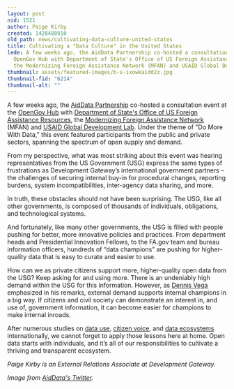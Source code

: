```yaml
---
layout: post
nid: 1521
author: Paige Kirby
created: 1428408910
old_path: news/cultivating-data-culture-united-states
title: Cultivating a "Data Culture" in the United States
lede: A few weeks ago, the AidData Partnership co-hosted a consultation event at the
  OpenGov Hub with Department of State's Office of US Foreign Assistance Resources,
  the Modernizing Foreign Assistance Network (MFAN) and USAID Global Development Lab.
thumbnail: assets/featured-images/b-s-ixowkaidd2z.jpg
thumbnail-fid: "6214"
thumbnail-alt: ""
---
```


A few weeks ago, the [AidData Partnership](http://aiddata.org/) co-hosted a consultation event at the [OpenGov Hub](http://opengovhub.org/) with [Department of State's Office of US Foreign Assistance Resources](http://www.state.gov/f/), the [Modernizing Foreign Assistance Network](http://www.modernizeaid.net/) (MFAN) and [USAID Global Development Lab](http://www.usaid.gov/GlobalDevLab). Under the theme of "Do More With Data," this event featured participants from the public and private sectors, spanning the spectrum of open supply and demand.

From my perspective, what was most striking about this event was hearing representatives from the US Government (USG) express the same types of frustrations as Development Gateway’s international government partners – the challenges of securing internal buy-in for procedural changes, reporting burdens, system incompatibilities, inter-agency data sharing, and more.

In truth, these obstacles should not have been surprising. The USG, like all other governments, is composed of thousands of individuals, obligations, and technological systems.

And fortunately, like many other governments, the USG is filled with people pushing for better, more innovative policies and practices. From department heads and Presidential Innovation Fellows, to the FA.gov team and bureau information officers, hundreds of “data champions” are pushing for higher-quality data that is easy to curate and easier to use.

How can we as private citizens support more, higher-quality open data from the USG? Keep asking for and using more. There is an undeniably high demand within the USG for this information. However, as [Dennis Vega](https://twitter.com/DennisRVega) emphasized in his remarks, external demand supports internal champions in a big way. If citizens and civil society can demonstrate an interest in, and use of, government information, it can become easier for champions to make internal inroads. 

After numerous studies on [data use](/news/demand-side-data-revolution-lessons-government-nepal), [citizen voice](/news/making-citizen-feedback-more-actionable-uganda), and [data ecosystems](/news/fostering-data-culture) internationally, we cannot forget to apply those lessons here at home. Open data starts with individuals, and it’s all of our responsibilities to cultivate a thriving and transparent ecosystem.

*Paige Kirby is an External Relations Associate at Development Gateway.*

*Image from [AidData's Twitter](https://twitter.com/AidData/status/570618717345878016).*
